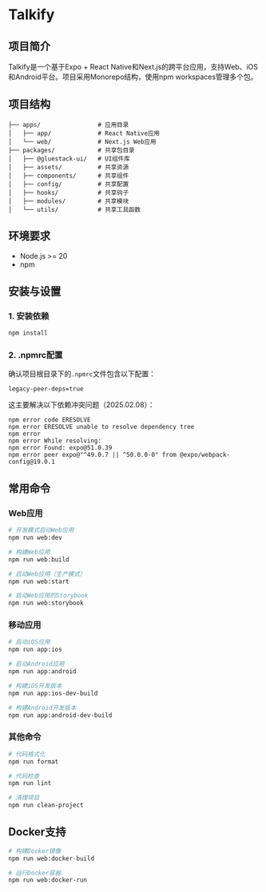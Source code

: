 # Talkify

## 项目简介
Talkify是一个基于Expo + React Native和Next.js的跨平台应用，支持Web、iOS和Android平台。项目采用Monorepo结构，使用npm workspaces管理多个包。

## 项目结构
```
├── apps/                # 应用目录
│   ├── app/             # React Native应用
│   └── web/             # Next.js Web应用
├── packages/            # 共享包目录
│   ├── @gluestack-ui/   # UI组件库
│   ├── assets/          # 共享资源
│   ├── components/      # 共享组件
│   ├── config/          # 共享配置
│   ├── hooks/           # 共享钩子
│   ├── modules/         # 共享模块
│   └── utils/           # 共享工具函数
```

## 环境要求
- Node.js >= 20
- npm

## 安装与设置

### 1. 安装依赖
```bash
npm install
```

### 2. .npmrc配置
确认项目根目录下的`.npmrc`文件包含以下配置：
```
legacy-peer-deps=true
```

这主要解决以下依赖冲突问题（2025.02.08）：
```
npm error code ERESOLVE
npm error ERESOLVE unable to resolve dependency tree
npm error
npm error While resolving: 
npm error Found: expo@51.0.39
npm error peer expo@"^49.0.7 || ^50.0.0-0" from @expo/webpack-config@19.0.1
```

## 常用命令

### Web应用
```bash
# 开发模式启动Web应用
npm run web:dev

# 构建Web应用
npm run web:build

# 启动Web应用（生产模式）
npm run web:start

# 启动Web应用的Storybook
npm run web:storybook
```

### 移动应用
```bash
# 启动iOS应用
npm run app:ios

# 启动Android应用
npm run app:android

# 构建iOS开发版本
npm run app:ios-dev-build

# 构建Android开发版本
npm run app:android-dev-build
```

### 其他命令
```bash
# 代码格式化
npm run format

# 代码检查
npm run lint

# 清理项目
npm run clean-project
```

## Docker支持
```bash
# 构建Docker镜像
npm run web:docker-build

# 运行Docker容器
npm run web:docker-run
```
